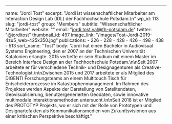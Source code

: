 ---
  name: "Jordi Tost"
  excerpt: "Jordi ist wissenschaftlicher Mitarbeiter am Interaction Design Lab (IDL) der Fachhochschule Potsdam.\n"
  wp_id: 113
  slug: "jordi-tost"
  group: "Members"
  subtitle: "Wissenschaftlicher Mitarbeiter"
  website: ""
  email: "jordi.tost.val@fh-potsdam.de"
  twitter: "@jorditost"
  thumbnail_id: 497
  image_link: "/images/Tost-Jordi-2019-4zu5_web-425x350.jpg"
  publications: 
    - 226
    - 228
    - 428
    - 426
    - 498
    - 438
    - 513
  sort_name: "Tost"
  body: "Jordi hat einen Bachelor in Audiovisual Systems Engineering, den er 2007 an der Technischen Universität Katalonien erlangte. 2015 vertiefte er sein Studium mit einem Master im Bereich Interface Design an der Fachhochschule Potsdam.\n\nSeit 2007 arbeitete er für verschiedene Technik- und Designagenturen als Creative-Technologist.\n\nZwischen 2015 und 2017 arbeitete er als Mitglied des DIGENTI Forschungsteams an einem Multitouch Tisch für Entscheiderprozesse im Katastrophenmanagement. Im Rahmen des Projektes werden Aspekte der Darstellung von Satelitendaten, Geovisualisierung, benutzergenerierten Geodaten, sowie innovative multimodale Interaktionsmethoden untersucht.\n\nSeit 2018 ist er Mitglied des PROTOTYP Projekts, wo er sich mit der Rolle von Prototypen und Designartefakten als Kommunikationsmedien von Zukunftsvisionen aus einer kritischen Perspektive beschäftigt."
